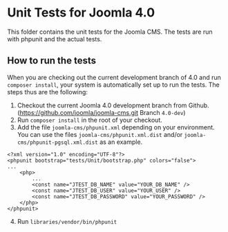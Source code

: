 # Unit Tests for Joomla 4.0

This folder contains the unit tests for the Joomla CMS. The tests are run with phpunit and the actual tests.

## How to run the tests

When you are checking out the current development branch of 4.0 and run `composer install`, your system is automatically set up to run the tests. The steps thus are the following:

1. Checkout the current Joomla 4.0 development branch from Github. (https://github.com/joomla/joomla-cms.git Branch `4.0-dev`)
2. Run `composer install` in the root of your checkout.
3. Add the file `joomla-cms/phpunit.xml` depending on your environment. You can use the files `joomla-cms/phpunit.xml.dist` and/or `joomla-cms/phpunit-pgsql.xml.dist` as an example.

```
<?xml version="1.0" encoding="UTF-8"?>
<phpunit bootstrap="tests/Unit/bootstrap.php" colors="false">
...
	<php>
		...
		<const name="JTEST_DB_NAME" value="YOUR_DB_NAME" />
		<const name="JTEST_DB_USER" value="YOUR_USER" />
		<const name="JTEST_DB_PASSWORD" value="YOUR_PASSWORD" />
	</php>
</phpunit>
```
4. Run `libraries/vendor/bin/phpunit`

